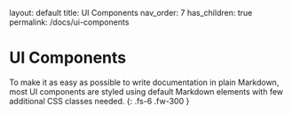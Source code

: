 layout: default
title: UI Components
nav_order: 7
has_children: true
permalink: /docs/ui-components

# UI Components

To make it as easy as possible to write documentation in plain Markdown, most UI components are styled using default Markdown elements with few additional CSS classes needed.
{: .fs-6 .fw-300 }
